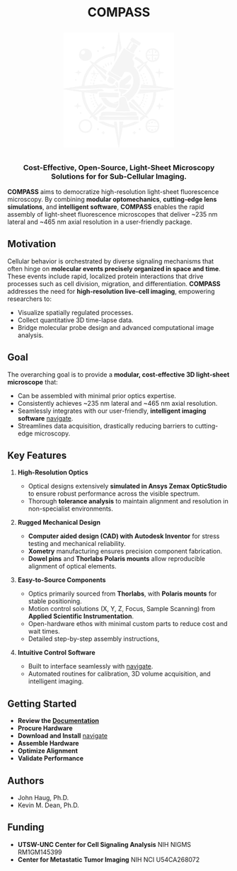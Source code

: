 <h1 align="center">
COMPASS

<img 
	src="https://github.com/TheDeanLab/COMPASS/blob/main/docs/source/general/compass.png?raw=true"
  	alt="COMPASS"
  	width="250"
/>

<h3 align="center">
	Cost-Effective, Open-Source, Light-Sheet Microscopy Solutions for for Sub-Cellular Imaging.
</h3>
</h1>

**COMPASS** aims to democratize high-resolution light-sheet fluorescence microscopy. By combining **modular optomechanics**, **cutting-edge lens simulations**, and **intelligent software**, **COMPASS** enables the rapid assembly of light-sheet fluorescence microscopes that deliver ~235 nm lateral and ~465 nm axial resolution in a user-friendly package.

## Motivation

Cellular behavior is orchestrated by diverse signaling mechanisms that often hinge on **molecular events precisely organized in space and time**. These events include rapid, localized protein interactions that drive processes such as cell division, migration, and differentiation. **COMPASS** addresses the need for **high-resolution live-cell imaging**, empowering researchers to:

- Visualize spatially regulated processes.
- Collect quantitative 3D time-lapse data.
- Bridge molecular probe design and advanced computational image analysis.

## Goal

The overarching goal is to provide a **modular, cost-effective 3D light-sheet microscope** that:
- Can be assembled with minimal prior optics expertise.
- Consistently achieves ~235 nm lateral and ~465 nm axial resolution.
- Seamlessly integrates with our user-friendly, **intelligent imaging software** [navigate](https://github.com/TheDeanLab/navigate).
- Streamlines data acquisition, drastically reducing barriers to cutting-edge microscopy.

## Key Features

1. **High-Resolution Optics**  
   - Optical designs extensively **simulated in Ansys Zemax OpticStudio** to ensure robust performance across the visible spectrum.
   - Thorough **tolerance analysis** to maintain alignment and resolution in non-specialist environments.

2. **Rugged Mechanical Design**  
   - **Computer aided design (CAD) with Autodesk Inventor** for stress testing and mechanical reliability.
   - **Xometry** manufacturing ensures precision component fabrication.
   - **Dowel pins** and **Thorlabs Polaris mounts** allow reproducible alignment of optical elements.

3. **Easy-to-Source Components**  
   - Optics primarily sourced from **Thorlabs**, with **Polaris mounts** for stable positioning.
   - Motion control solutions (X, Y, Z, Focus, Sample Scanning) from **Applied Scientific Instrumentation**.
   - Open-hardware ethos with minimal custom parts to reduce cost and wait times.
   - Detailed step-by-step assembly instructions,

4. **Intuitive Control Software**  
   - Built to interface seamlessly with [navigate](https://github.com/TheDeanLab/navigate).
   - Automated routines for calibration, 3D volume acquisition, and intelligent imaging.


## Getting Started

- **Review the [Documentation](https://thedeanlab.github.io/COMPASS/)**
- **Procure Hardware**
- **Download and Install** [navigate](https://github.com/TheDeanLab/navigate)
- **Assemble Hardware**
- **Optimize Alignment**
- **Validate Performance**


## Authors

- John Haug, Ph.D.
- Kevin M. Dean, Ph.D.

## Funding

- **UTSW-UNC Center for Cell Signaling Analysis**  NIH NIGMS RM1GM145399
- **Center for Metastatic Tumor Imaging**  NIH NCI U54CA268072

